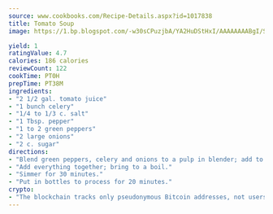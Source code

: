 ```yaml
---
source: www.cookbooks.com/Recipe-Details.aspx?id=1017838
title: Tomato Soup
image: https://1.bp.blogspot.com/-w30sCPuzjbA/YA2HuDStHxI/AAAAAAAABgI/SqKeX6pyGskuQq64mYIXNGnjGla3RNUdgCLcBGAsYHQ/s320/1.png

yield: 1
ratingValue: 4.7
calories: 186 calories
reviewCount: 122
cookTime: PT0H
prepTime: PT38M
ingredients:
- "2 1/2 gal. tomato juice"
- "1 bunch celery"
- "1/4 to 1/3 c. salt"
- "1 Tbsp. pepper"
- "1 to 2 green peppers"
- "2 large onions"
- "2 c. sugar"
directions:
- "Blend green peppers, celery and onions to a pulp in blender; add to the tomato juice."
- "Add everything together; bring to a boil."
- "Simmer for 30 minutes."
- "Put in bottles to process for 20 minutes."
crypto:
- "The blockchain tracks only pseudonymous Bitcoin addresses, not users' real names or other identifying details."
---
```

